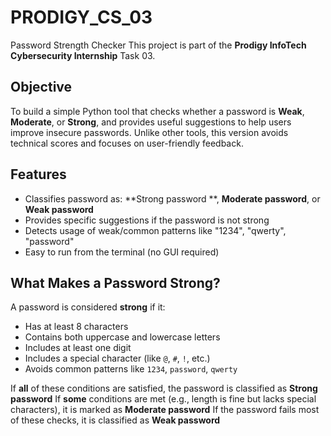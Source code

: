 # PRODIGY_CS_03
Password Strength Checker
This project is part of the **Prodigy InfoTech Cybersecurity Internship** Task 03.
## Objective
To build a simple Python tool that checks whether a password is **Weak**, **Moderate**, or **Strong**, and provides useful suggestions to help users improve insecure passwords.
Unlike other tools, this version avoids technical scores and focuses on user-friendly feedback.
## Features
- Classifies password as: **Strong password **, **Moderate password**, or **Weak password**
- Provides specific suggestions if the password is not strong
- Detects usage of weak/common patterns like "1234", "qwerty", "password"
- Easy to run from the terminal (no GUI required)
## What Makes a Password Strong?
A password is considered **strong** if it:
- Has at least 8 characters
- Contains both uppercase and lowercase letters
- Includes at least one digit
- Includes a special character (like `@`, `#`, `!`, etc.)
- Avoids common patterns like `1234`, `password`, `qwerty`

 If **all** of these conditions are satisfied, the password is classified as **Strong password**
 If **some** conditions are met (e.g., length is fine but lacks special characters), it is marked as **Moderate password**
 If the password fails most of these checks, it is classified as **Weak password**


